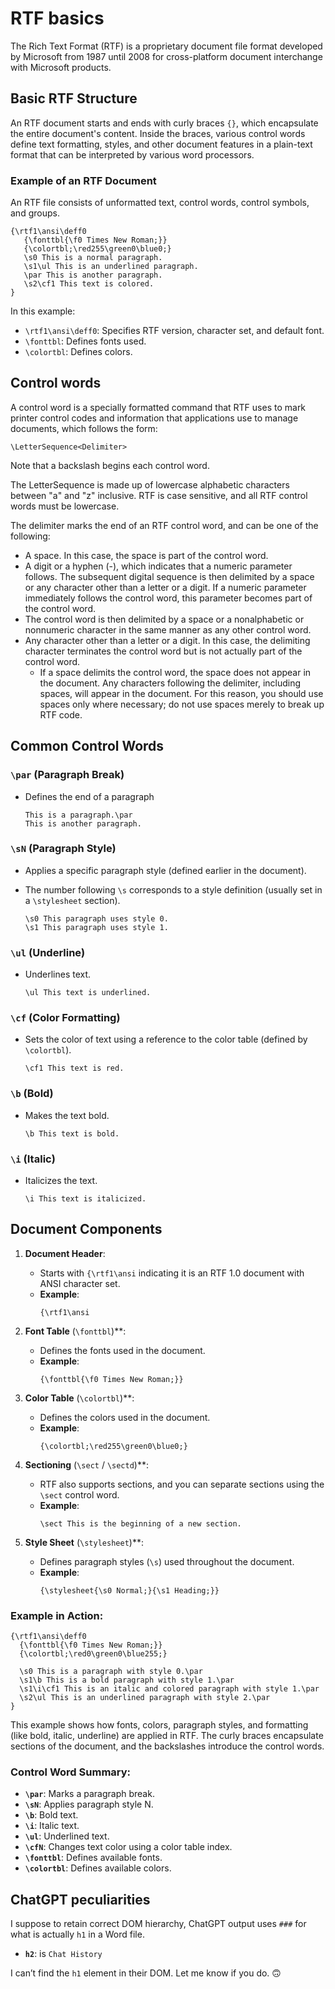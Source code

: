 # RTF basics

The Rich Text Format (RTF) is a proprietary document file format developed by Microsoft from 1987 until 2008 for cross-platform document interchange with Microsoft products.


## Basic RTF Structure

An RTF document starts and ends with curly braces `{}`, which encapsulate the entire document's content. Inside the braces, various control words define text formatting, styles, and other document features in a plain-text format that can be interpreted by various word processors.

### Example of an RTF Document

An RTF file consists of unformatted text, control words, control symbols, and groups.

```rtf
{\rtf1\ansi\deff0
   {\fonttbl{\f0 Times New Roman;}}
   {\colortbl;\red255\green0\blue0;}
   \s0 This is a normal paragraph.
   \s1\ul This is an underlined paragraph.
   \par This is another paragraph.
   \s2\cf1 This text is colored.
}
```

In this example:

- `\rtf1\ansi\deff0`: Specifies RTF version, character set, and default font.
- `\fonttbl`: Defines fonts used.
- `\colortbl`: Defines colors.

## Control words

A control word is a specially formatted command that RTF uses to mark printer control codes and information that applications use to manage documents, which follows the form:

```rtf
\LetterSequence<Delimiter>
```

Note that a backslash begins each control word.

The LetterSequence is made up of lowercase alphabetic characters between "a" and "z" inclusive. RTF is case sensitive, and all RTF control words must be lowercase.

The delimiter marks the end of an RTF control word, and can be one of the following:

* A space. In this case, the space is part of the control word.
* A digit or a hyphen (-), which indicates that a numeric parameter follows. The subsequent digital sequence is then delimited by a space or any character other than a letter or a digit. If a numeric parameter immediately follows the control word, this parameter becomes part of the control word.
* The control word is then delimited by a space or a nonalphabetic or nonnumeric character in the same manner as any other control word.
* Any character other than a letter or a digit. In this case, the delimiting character terminates the control word but is not actually part of the control word.
   * If a space delimits the control word, the space does not appear in the document. Any characters following the delimiter, including spaces, will appear in the document. For this reason, you should use spaces only where necessary; do not use spaces merely to break up RTF code.

## Common Control Words

### `\par` (Paragraph Break)

- Defines the end of a paragraph

  ```rtf
  This is a paragraph.\par
  This is another paragraph.
  ```

### `\sN` (Paragraph Style)

- Applies a specific paragraph style (defined earlier in the document).
- The number following `\s` corresponds to a style definition (usually set in a `\stylesheet` section).

  ```rtf
  \s0 This paragraph uses style 0.
  \s1 This paragraph uses style 1.
  ```

### `\ul` (Underline)

- Underlines text.

  ```rtf
  \ul This text is underlined.
  ```

### `\cf` (Color Formatting)

- Sets the color of text using a reference to the color table (defined by `\colortbl`).

  ```rtf
  \cf1 This text is red.
  ```

### `\b` (Bold)

- Makes the text bold.

  ```rtf
  \b This text is bold.
  ```

### `\i` (Italic)

- Italicizes the text.

  ```rtf
  \i This text is italicized.
  ```

## Document Components

1. **Document Header**:
   - Starts with `{\rtf1\ansi` indicating it is an RTF 1.0 document with ANSI character set.
   - **Example**:
     ```rtf
     {\rtf1\ansi
     ```

2. **Font Table** (`\fonttbl`)**:
   - Defines the fonts used in the document.
   - **Example**:
     ```rtf
     {\fonttbl{\f0 Times New Roman;}}
     ```

3. **Color Table** (`\colortbl`)**:
   - Defines the colors used in the document.
   - **Example**:
     ```rtf
     {\colortbl;\red255\green0\blue0;}
     ```

4. **Sectioning** (`\sect` / `\sectd`)**:
   - RTF also supports sections, and you can separate sections using the `\sect` control word.
   - **Example**:
     ```rtf
     \sect This is the beginning of a new section.
     ```

5. **Style Sheet** (`\stylesheet`)**:
   - Defines paragraph styles (`\s`) used throughout the document.
   - **Example**:
     ```rtf
     {\stylesheet{\s0 Normal;}{\s1 Heading;}}
     ```

### Example in Action:

```rtf
{\rtf1\ansi\deff0
  {\fonttbl{\f0 Times New Roman;}}
  {\colortbl;\red0\green0\blue255;}

  \s0 This is a paragraph with style 0.\par
  \s1\b This is a bold paragraph with style 1.\par
  \s1\i\cf1 This is an italic and colored paragraph with style 1.\par
  \s2\ul This is an underlined paragraph with style 2.\par
}
```

This example shows how fonts, colors, paragraph styles, and formatting (like bold, italic, underline) are applied in RTF. The curly braces encapsulate sections of the document, and the backslashes introduce the control words.

### Control Word Summary:

- **`\par`**: Marks a paragraph break.
- **`\sN`**: Applies paragraph style N.
- **`\b`**: Bold text.
- **`\i`**: Italic text.
- **`\ul`**: Underlined text.
- **`\cfN`**: Changes text color using a color table index.
- **`\fonttbl`**: Defines available fonts.
- **`\colortbl`**: Defines available colors.

## ChatGPT peculiarities

I suppose to retain correct DOM hierarchy, ChatGPT output uses `###` for what is actually `h1` in a Word file.

- **`h2`**: is `Chat History`

I can’t find the `h1` element in their DOM. Let me know if you do. 🙃
